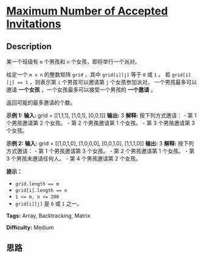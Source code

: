 # [Maximum Number of Accepted Invitations][title]

## Description

某一个班级有 `m` 个男孩和 `n` 个女孩，即将举行一个派对。

给定一个 `m x n` 的整数矩阵 `grid` ，其中 `grid[i][j]` 等于 `0` 或 `1` 。 若 `grid[i][j] == 1`
，则表示第 `i` 个男孩可以邀请第 `j` 个女孩参加派对。 一个男孩最多可以邀请 **一个女孩** ，一个女孩最多可以接受一个男孩的 **一个邀请**
。

返回可能的最多邀请的个数。

**示例 1:**
            **输入:** grid = [[1,1,1],                   [1,0,1],                   [0,0,1]]    **输出:** 3 **解释:** 按下列方式邀请：    - 第 1 个男孩邀请第 2 个女孩。    - 第 2 个男孩邀请第 1 个女孩。    - 第 3 个男孩邀请第 3 个女孩。

**示例 2:**
            **输入:** grid = [[1,0,1,0],                   [1,0,0,0],                   [0,0,1,0],                   [1,1,1,0]]    **输出:** 3    **解释:** 按下列方式邀请：    - 第 1 个男孩邀请第 3 个女孩。    - 第 2 个男孩邀请第 1 个女孩。    - 第 3 个男孩未邀请任何人。    - 第 4 个男孩邀请第 2 个女孩。

**提示：**

  * `grid.length == m`
  * `grid[i].length == n`
  * `1 <= m, n <= 200`
  * `grid[i][j]` 是 `0` 或 `1` 之一。


**Tags:** Array, Backtracking, Matrix

**Difficulty:** Medium

## 思路

[title]: https://leetcode-cn.com/problems/maximum-number-of-accepted-invitations
